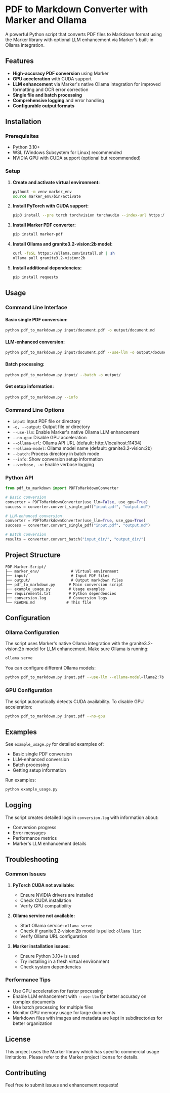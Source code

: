 # PDF to Markdown Converter with Marker and Ollama

A powerful Python script that converts PDF files to Markdown format using the Marker library with optional LLM enhancement via Marker's built-in Ollama integration.

## Features

- **High-accuracy PDF conversion** using Marker
- **GPU acceleration** with CUDA support
- **LLM enhancement** via Marker's native Ollama integration for improved formatting and OCR error correction
- **Single file and batch processing**
- **Comprehensive logging** and error handling
- **Configurable output formats**

## Installation

### Prerequisites

- Python 3.10+
- WSL (Windows Subsystem for Linux) recommended
- NVIDIA GPU with CUDA support (optional but recommended)

### Setup

1. **Create and activate virtual environment:**
   ```bash
   python3 -m venv marker_env
   source marker_env/bin/activate
   ```

2. **Install PyTorch with CUDA support:**
   ```bash
   pip3 install --pre torch torchvision torchaudio --index-url https://download.pytorch.org/whl/nightly/cu128
   ```

3. **Install Marker PDF converter:**
   ```bash
   pip install marker-pdf
   ```

4. **Install Ollama and granite3.2-vision:2b model:**
   ```bash
   curl -fsSL https://ollama.com/install.sh | sh
   ollama pull granite3.2-vision:2b
   ```

5. **Install additional dependencies:**
   ```bash
   pip install requests
   ```

## Usage

### Command Line Interface

#### Basic single PDF conversion:
```bash
python pdf_to_markdown.py input/document.pdf -o output/document.md
```

#### LLM-enhanced conversion:
```bash
python pdf_to_markdown.py input/document.pdf --use-llm -o output/document.md
```

#### Batch processing:
```bash
python pdf_to_markdown.py input/ --batch -o output/
```

#### Get setup information:
```bash
python pdf_to_markdown.py --info
```

### Command Line Options

- `input`: Input PDF file or directory
- `-o, --output`: Output file or directory
- `--use-llm`: Enable Marker's native Ollama LLM enhancement
- `--no-gpu`: Disable GPU acceleration
- `--ollama-url`: Ollama API URL (default: http://localhost:11434)
- `--ollama-model`: Ollama model name (default: granite3.2-vision:2b)
- `--batch`: Process directory in batch mode
- `--info`: Show conversion setup information
- `--verbose, -v`: Enable verbose logging

### Python API

```python
from pdf_to_markdown import PDFToMarkdownConverter

# Basic conversion
converter = PDFToMarkdownConverter(use_llm=False, use_gpu=True)
success = converter.convert_single_pdf("input.pdf", "output.md")

# LLM-enhanced conversion
converter = PDFToMarkdownConverter(use_llm=True, use_gpu=True)
success = converter.convert_single_pdf("input.pdf", "output.md")

# Batch conversion
results = converter.convert_batch("input_dir/", "output_dir/")
```

## Project Structure

```
PDF-Marker-Script/
├── marker_env/              # Virtual environment
├── input/                   # Input PDF files
├── output/                  # Output markdown files
├── pdf_to_markdown.py      # Main conversion script
├── example_usage.py        # Usage examples
├── requirements.txt        # Python dependencies
├── conversion.log          # Conversion logs
└── README.md              # This file
```

## Configuration

### Ollama Configuration

The script uses Marker's native Ollama integration with the granite3.2-vision:2b model for LLM enhancement. Make sure Ollama is running:

```bash
ollama serve
```

You can configure different Ollama models:
```bash
python pdf_to_markdown.py input.pdf --use-llm --ollama-model=llama2:7b
```

### GPU Configuration

The script automatically detects CUDA availability. To disable GPU acceleration:

```bash
python pdf_to_markdown.py input.pdf --no-gpu
```

## Examples

See `example_usage.py` for detailed examples of:
- Basic single PDF conversion
- LLM-enhanced conversion
- Batch processing
- Getting setup information

Run examples:
```bash
python example_usage.py
```

## Logging

The script creates detailed logs in `conversion.log` with information about:
- Conversion progress
- Error messages
- Performance metrics
- Marker's LLM enhancement details

## Troubleshooting

### Common Issues

1. **PyTorch CUDA not available:**
   - Ensure NVIDIA drivers are installed
   - Check CUDA installation
   - Verify GPU compatibility

2. **Ollama service not available:**
   - Start Ollama service: `ollama serve`
   - Check if granite3.2-vision:2b model is pulled: `ollama list`
   - Verify Ollama URL configuration

3. **Marker installation issues:**
   - Ensure Python 3.10+ is used
   - Try installing in a fresh virtual environment
   - Check system dependencies

### Performance Tips

- Use GPU acceleration for faster processing
- Enable LLM enhancement with `--use-llm` for better accuracy on complex documents
- Use batch processing for multiple files
- Monitor GPU memory usage for large documents
- Markdown files with images and metadata are kept in subdirectories for better organization

## License

This project uses the Marker library which has specific commercial usage limitations. Please refer to the Marker project license for details.

## Contributing

Feel free to submit issues and enhancement requests!